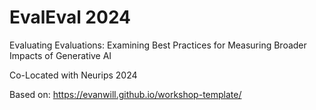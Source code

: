 # EvalEval 2024

Evaluating Evaluations: Examining Best Practices for Measuring Broader Impacts of Generative AI

Co-Located with Neurips 2024


Based on: https://evanwill.github.io/workshop-template/
